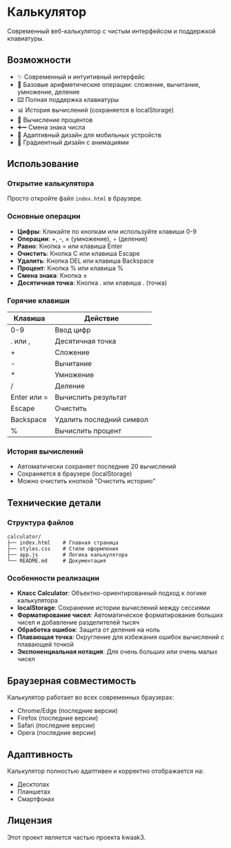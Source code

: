 # Калькулятор

Современный веб-калькулятор с чистым интерфейсом и поддержкой клавиатуры.

## Возможности

- ✨ Современный и интуитивный интерфейс
- 🔢 Базовые арифметические операции: сложение, вычитание, умножение, деление
- ⌨️ Полная поддержка клавиатуры
- 📊 История вычислений (сохраняется в localStorage)
- 💯 Вычисление процентов
- ➕➖ Смена знака числа
- 📱 Адаптивный дизайн для мобильных устройств
- 🎨 Градиентный дизайн с анимациями

## Использование

### Открытие калькулятора

Просто откройте файл `index.html` в браузере.

### Основные операции

- **Цифры**: Кликайте по кнопкам или используйте клавиши 0-9
- **Операции**: +, -, × (умножение), ÷ (деление)
- **Равно**: Кнопка = или клавиша Enter
- **Очистить**: Кнопка C или клавиша Escape
- **Удалить**: Кнопка DEL или клавиша Backspace
- **Процент**: Кнопка % или клавиша %
- **Смена знака**: Кнопка ±
- **Десятичная точка**: Кнопка . или клавиша . (точка)

### Горячие клавиши

| Клавиша | Действие |
|---------|----------|
| 0-9 | Ввод цифр |
| . или , | Десятичная точка |
| + | Сложение |
| - | Вычитание |
| * | Умножение |
| / | Деление |
| Enter или = | Вычислить результат |
| Escape | Очистить |
| Backspace | Удалить последний символ |
| % | Вычислить процент |

### История вычислений

- Автоматически сохраняет последние 20 вычислений
- Сохраняется в браузере (localStorage)
- Можно очистить кнопкой "Очистить историю"

## Технические детали

### Структура файлов

```
calculator/
├── index.html    # Главная страница
├── styles.css    # Стили оформления
├── app.js        # Логика калькулятора
└── README.md     # Документация
```

### Особенности реализации

- **Класс Calculator**: Объектно-ориентированный подход к логике калькулятора
- **localStorage**: Сохранение истории вычислений между сессиями
- **Форматирование чисел**: Автоматическое форматирование больших чисел и добавление разделителей тысяч
- **Обработка ошибок**: Защита от деления на ноль
- **Плавающая точка**: Округление для избежания ошибок вычислений с плавающей точкой
- **Экспоненциальная нотация**: Для очень больших или очень малых чисел

## Браузерная совместимость

Калькулятор работает во всех современных браузерах:
- Chrome/Edge (последние версии)
- Firefox (последние версии)
- Safari (последние версии)
- Opera (последние версии)

## Адаптивность

Калькулятор полностью адаптивен и корректно отображается на:
- Десктопах
- Планшетах
- Смартфонах

## Лицензия

Этот проект является частью проекта kwaak3.

